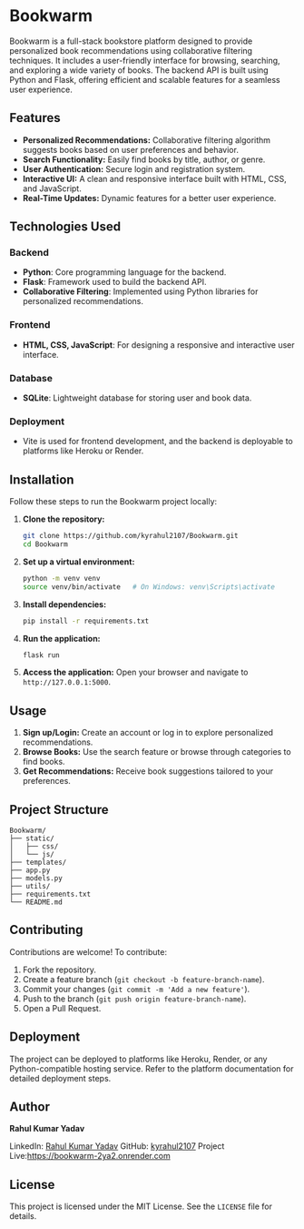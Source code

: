 # Bookwarm

Bookwarm is a full-stack bookstore platform designed to provide personalized book recommendations using collaborative filtering techniques. It includes a user-friendly interface for browsing, searching, and exploring a wide variety of books. The backend API is built using Python and Flask, offering efficient and scalable features for a seamless user experience.

## Features

- **Personalized Recommendations:** Collaborative filtering algorithm suggests books based on user preferences and behavior.
- **Search Functionality:** Easily find books by title, author, or genre.
- **User Authentication:** Secure login and registration system.
- **Interactive UI:** A clean and responsive interface built with HTML, CSS, and JavaScript.
- **Real-Time Updates:** Dynamic features for a better user experience.

## Technologies Used

### Backend
- **Python**: Core programming language for the backend.
- **Flask**: Framework used to build the backend API.
- **Collaborative Filtering**: Implemented using Python libraries for personalized recommendations.

### Frontend
- **HTML, CSS, JavaScript**: For designing a responsive and interactive user interface.

### Database
- **SQLite**: Lightweight database for storing user and book data.

### Deployment
- Vite is used for frontend development, and the backend is deployable to platforms like Heroku or Render.

## Installation

Follow these steps to run the Bookwarm project locally:

1. **Clone the repository:**
   ```bash
   git clone https://github.com/kyrahul2107/Bookwarm.git
   cd Bookwarm
   ```

2. **Set up a virtual environment:**
   ```bash
   python -m venv venv
   source venv/bin/activate   # On Windows: venv\Scripts\activate
   ```

3. **Install dependencies:**
   ```bash
   pip install -r requirements.txt
   ```

4. **Run the application:**
   ```bash
   flask run
   ```

5. **Access the application:**
   Open your browser and navigate to `http://127.0.0.1:5000`.

## Usage

1. **Sign up/Login:** Create an account or log in to explore personalized recommendations.
2. **Browse Books:** Use the search feature or browse through categories to find books.
3. **Get Recommendations:** Receive book suggestions tailored to your preferences.

## Project Structure

```
Bookwarm/
├── static/
│   ├── css/
│   └── js/
├── templates/
├── app.py
├── models.py
├── utils/
├── requirements.txt
└── README.md
```

## Contributing

Contributions are welcome! To contribute:

1. Fork the repository.
2. Create a feature branch (`git checkout -b feature-branch-name`).
3. Commit your changes (`git commit -m 'Add a new feature'`).
4. Push to the branch (`git push origin feature-branch-name`).
5. Open a Pull Request.

## Deployment

The project can be deployed to platforms like Heroku, Render, or any Python-compatible hosting service. Refer to the platform documentation for detailed deployment steps.

## Author

**Rahul Kumar Yadav**

LinkedIn: [Rahul Kumar Yadav](https://www.linkedin.com/in/rahulkumaryadav/)
GitHub: [kyrahul2107](https://github.com/kyrahul2107)
Project Live:https://bookwarm-2ya2.onrender.com

## License

This project is licensed under the MIT License. See the `LICENSE` file for details.

